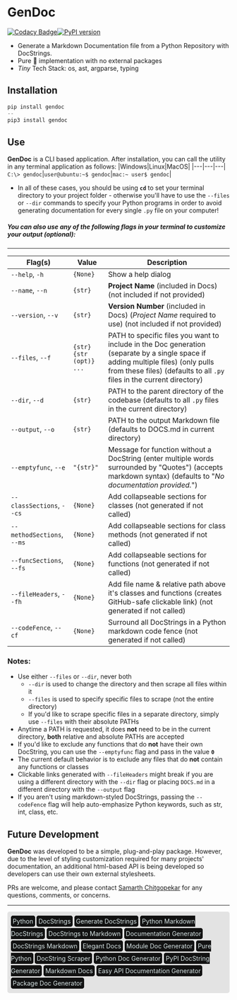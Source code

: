 # GenDoc

[![Codacy Badge](https://app.codacy.com/project/badge/Grade/fe0fd43e86524234bf0baf11e1061511)](https://www.codacy.com?utm_source=github.com&amp;utm_medium=referral&amp;utm_content=http-samc/GenDoc&amp;utm_campaign=Badge_Grade)[![PyPI version](https://badge.fury.io/py/GenDoc.svg)](https://badge.fury.io/py/GenDoc)

 - Generate a Markdown Documentation file from a Python Repository with DocStrings.
 - Pure 🐍 implementation with no external packages
 - *Tiny* Tech Stack: os, ast, argparse, typing

## Installation
```Python
pip install gendoc
--
pip3 install gendoc
```

## Use
**GenDoc** is a CLI based application. After installation, you can call the utility in any terminal application as follows:
|Windows|Linux|MacOS|
|---|---|---|
`C:\> gendoc`|`user@ubuntu:~$ gendoc`|`mac:~ user$ gendoc`|
- In all of these cases, you should be using **`cd`** to set your terminal directory to your project folder - otherwise you'll have to use the `--files` or `--dir` commands to specify your Python programs in order to avoid generating documentation for every single `.py` file on your computer!

##### You can also use any of the following flags in your terminal to customize your output (optional):

---
|Flag(s)|Value|Description|
|  ---  |  ---  | --- |
|`--help`, `-h`|`{None}`|Show a help dialog|
|`--name`, `--n`|`{str}`|**Project Name** (included in Docs) (not included if not provided)|
|`--version`, `--v`|`{str}`|**Version Number** (included in Docs) (_Project Name_ required to use) (not included if not provided)|
|`--files`, `--f`|`{str} {str (opt)} ...`|PATH to specific files you want to include in the Doc generation (separate by a single space if adding multiple files) (only pulls from these files) (defaults to all `.py` files in the current directory)|
|`--dir`, `--d`|`{str}`|PATH to the parent directory of the codebase (defaults to all `.py` files in the current directory)|
|`--output`, `--o`|`{str}`|PATH to the output Markdown file (defaults to DOCS.md in current directory)|
|`--emptyfunc`, `--e`|`"{str}"`|Message for function without a DocString (enter multiple words surrounded by "Quotes") (accepts markdown syntax) (defaults to "*No documentation provided.*")|
|`--classSections`, `--cs`|`{None}`|Add collapseable sections for classes (not generated if not called)|
|`--methodSections`, `--ms`|`{None}`|Add collapseable sections for class methods (not generated if not called)|
|`--funcSections`, `--fs`|`{None}`|Add collapseable sections for functions (not generated if not called)|
|`--fileHeaders`, `--fh`|`{None}`|Add file name & relative path above it's classes and functions (creates GitHub-safe clickable link) (not generated if not called)|
|`--codeFence`, `--cf`|`{None}`|Surround all DocStrings in a Python markdown code fence (not generated if not called)|
### Notes:
- Use either `--files` or `--dir`, never both
  - `--dir` is used to change the directory and then scrape all files within it
  - `--files` is used to specify specific files to scrape (not the entire directory)
  - If you'd like to scrape specific files in a separate directory, simply use `--files` with their absolute PATHs
- Anytime a PATH is requested, it does **not** need to be in the current directory, **both** relative and absolute PATHs are accepted
- If you'd like to exclude any functions that do **not** have their own DocString, you can use the `--emptyfunc` flag and pass in the value **`0`**
- The current default behavior is to exclude any files that do **not** contain any functions or classes
- Clickable links generated with `--fileHeaders` might break if you are using a different directory with the `--dir` flag or placing `DOCS.md` in a different directory with the `--output` flag
- If you aren't using markdown-styled DocStrings, passing the `--codeFence` flag will help auto-emphasize Python keywords, such as str, int, class, etc.

## Future Development
**GenDoc** was developed to be a simple, plug-and-play package. However, due to the level of styling customization required for many projects' documentation, an additional html-based API is being developed so developers can use their own external stylesheets.

PRs are welcome, and please contact [Samarth Chitgopekar](mailto:sam@chitgopekar.tech) for any questions, comments, or concerns.

---
<body>
  <p style="background-color: #E3E3E3; border: 8px solid #E3E3E3; border-radius: 5px; line-height:200%;">
    <a style="border: 4px solid #121212; background-color: #121212; color: #d8e5e6; border-radius: 5px;">Python</a>
    <a style="border: 4px solid #121212; background-color: #121212; color: #d8e5e6; border-radius: 5px;">DocStrings</a>
    <a style="border: 4px solid #121212; background-color: #121212; color: #d8e5e6; border-radius: 5px;">Generate DocStrings</a>
    <a style="border: 4px solid #121212; background-color: #121212; color: #d8e5e6; border-radius: 5px;">Python Markdown DocStrings</a>
    <a style="border: 4px solid #121212; background-color: #121212; color: #d8e5e6; border-radius: 5px;">DocStrings to Markdown</a>
    <a style="border: 4px solid #121212; background-color: #121212; color: #d8e5e6; border-radius: 5px;">Documentation Generator</a>
    <a style="border: 4px solid #121212; background-color: #121212; color: #d8e5e6; border-radius: 5px;">DocStrings Markdown</a>
    <a style="border: 4px solid #121212; background-color: #121212; color: #d8e5e6; border-radius: 5px;">Elegant Docs</a>
    <a style="border: 4px solid #121212; background-color: #121212; color: #d8e5e6; border-radius: 5px;">Module Doc Generator</a>
    <a style="border: 4px solid #121212; background-color: #121212; color: #d8e5e6; border-radius: 5px;">Pure Python</a>
    <a style="border: 4px solid #121212; background-color: #121212; color: #d8e5e6; border-radius: 5px;">DocString Scraper</a>
    <a style="border: 4px solid #121212; background-color: #121212; color: #d8e5e6; border-radius: 5px;">Python Doc Generator</a>
    <a style="border: 4px solid #121212; background-color: #121212; color: #d8e5e6; border-radius: 5px;">PyPI DocString Generator</a>
    <a style="border: 4px solid #121212; background-color: #121212; color: #d8e5e6; border-radius: 5px;">Markdown Docs</a>
    <a style="border: 4px solid #121212; background-color: #121212; color: #d8e5e6; border-radius: 5px;">Easy API Documentation Generator</a>
    <a style="border: 4px solid #121212; background-color: #121212; color: #d8e5e6; border-radius: 5px;">Package Doc Generator</a>
  </p>
</body>